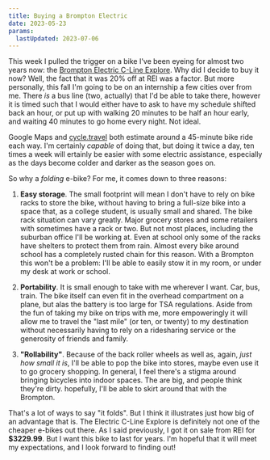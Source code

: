 ```yaml
---
title: Buying a Brompton Electric
date: 2023-05-23
params:
  lastUpdated: 2023-07-06
---
```


This week I pulled the trigger on a bike I've been eyeing for almost two
years now: the [Brompton Electric C-Line Explore][c-line-site]. Why did
I decide to buy it now? Well, the fact that it was 20% off at REI was a
factor. But more personally, this fall I'm going to be on an internship
a few cities over from me. There *is* a bus line (two, actually) that
I'd be able to take there, however it is timed such that I would either
have to ask to have my schedule shifted back an hour, or put up with
walking 20 minutes to be half an hour early, and waiting 40 minutes to
go home every night. Not ideal.

Google Maps and [cycle.travel](https://cycle.travel) both estimate
around a 45-minute bike ride each way. I'm certainly *capable* of doing
that, but doing it twice a day, ten times a week will ertainly be easier
with some electric assistance, especially as the days become colder and
darker as the season goes on.

So why a *folding* e-bike? For me, it comes down to three reasons:

1. **Easy storage**. The small footprint will mean I don't have to rely
   on bike racks to store the bike, without having to bring a full-size
   bike into a space that, as a college student, is usually small and
   shared. The bike rack situation can vary greatly. Major grocery
   stores and some retailers with sometimes have a rack or two. But not
   most places, including the suburban office I'll be working at. Even
   at school only some of the racks have shelters to protect them from
   rain. Almost every bike around school has a completely rusted chain
   for this reason. With a Brompton this won't be a problem: I'll be
   able to easily stow it in my room, or under my desk at work or
   school. 

2. **Portability**. It is small enough to take with me wherever I want.
   Car, bus, train. The bike itself can even fit in the overhead
   compartment on a plane, but alas the battery is too large for TSA
   regulations. Aside from the fun of taking my bike on trips with me,
   more empoweringly it will allow me to travel the "last mile" (or ten,
   or twenty) to my destination without necessarily having to rely on a
   ridesharing service or the generosity of friends and family.

3. **"Rollability"**. Because of the back roller wheels as well as,
   again, *just how small it is*, I'll be able to pop the bike into
   stores, maybe even use it to go grocery shopping. In general, I feel
   there's a stigma around bringing bicycles into indoor spaces. The are
   big, and people think they're dirty. hopefully, I'll be able to skirt
   around that with the Brompton.

That's a lot of ways to say "it folds". But I think it illustrates just
how big of an advantage that is. The Electric C-Line Explore is
definitely not one of the cheaper e-bikes out there. As I said
previously, I got it on sale from REI for **$3229.99**. But I want this
bike to last for years. I'm hopeful that it will meet my expectations,
and I look forward to finding out!

[c-line-site]: https://web.archive.org/web/20230530235946/https://us.brompton.com/p/764/electric-c-line-explore/
